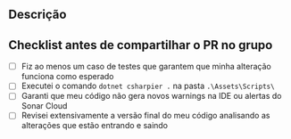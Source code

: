## Descrição


## Checklist antes de compartilhar o PR no grupo
- [ ] Fiz ao menos um caso de testes que garantem que minha alteração funciona como esperado
- [ ] Executei o comando `dotnet csharpier .` na pasta `.\Assets\Scripts\`
- [ ] Garanti que meu código não gera novos warnings na IDE ou alertas do Sonar Cloud
- [ ] Revisei extensivamente a versão final do meu código analisando as alterações que estão entrando e saindo
